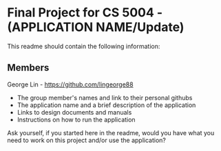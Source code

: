 # Final Project for CS 5004 - (APPLICATION NAME/Update)


This readme should contain the following information: 

## Members
George Lin - https://github.com/lingeorge88 

* The group member's names and link to their personal githubs
* The application name and a brief description of the application
* Links to design documents and manuals
* Instructions on how to run the application

Ask yourself, if you started here in the readme, would you have what you need to work on this project and/or use the application?